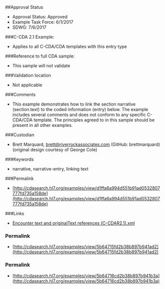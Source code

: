 ##Approval Status 

* Approval Status: Approved
* Example Task Force: 6/1/2017
* SDWG: 7/6/2017

###C-CDA 2.1 Example: 
* Applies to all C-CDA/CDA templates with this entry type

###Reference to full CDA sample:
* This sample will not validate

###Validation location
* Not applicable

###Comments
* This example demonstrates how to link the section narrative (section.text) to the coded information (entry) below. The example includes several comments and does not conform to any specific C-CDA/CDA template. The principles agreed to in this sample should be present in all other examples. 

###Custodian
* Brett Marquard, brett@riverrockassociates.com (GitHub: brettmarquard) (original design courtesy of George Cole)

###Keywords

* narrative, narrative-entry, linking text



###Permalink 

* [http://cdasearch.hl7.org/examples/view/d1ffa6a994d551b91ad0532807777fd735a158de](http://cdasearch.hl7.org/examples/view/d1ffa6a994d551b91ad0532807777fd735a158de)

###Links 

* [Encounter text and originalText references (C-CDAR2.1).xml](https://github.com/HL7/C-CDA-Examples/tree/master/General/Narrative%20Reference%20-%20Encounter/Encounter%20text%20and%20originalText%20references%20%28C-CDAR2.1%29.xml)


### Permalink 

* [http://cdasearch.hl7.org/examples/view/5b64715fd2b38b897b941ad2](http://cdasearch.hl7.org/examples/view/5b64715fd2b38b897b941ad2)

### Permalink 

* [http://cdasearch.hl7.org/examples/view/5b64716cd2b38b897b941b3a](http://cdasearch.hl7.org/examples/view/5b64716cd2b38b897b941b3a)